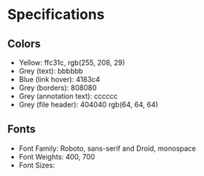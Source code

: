# Specifications

## Colors
- Yellow: ffc31c, rgb(255, 208, 29)
- Grey (text): bbbbbb
- Blue (link hover): 4183c4
- Grey (borders): 808080
- Grey (annotation text): cccccc
- Grey (file header): 404040 rgb(64, 64, 64)

## Fonts
- Font Family: Roboto, sans-serif and Droid, monospace
- Font Weights: 400, 700
- Font Sizes:

